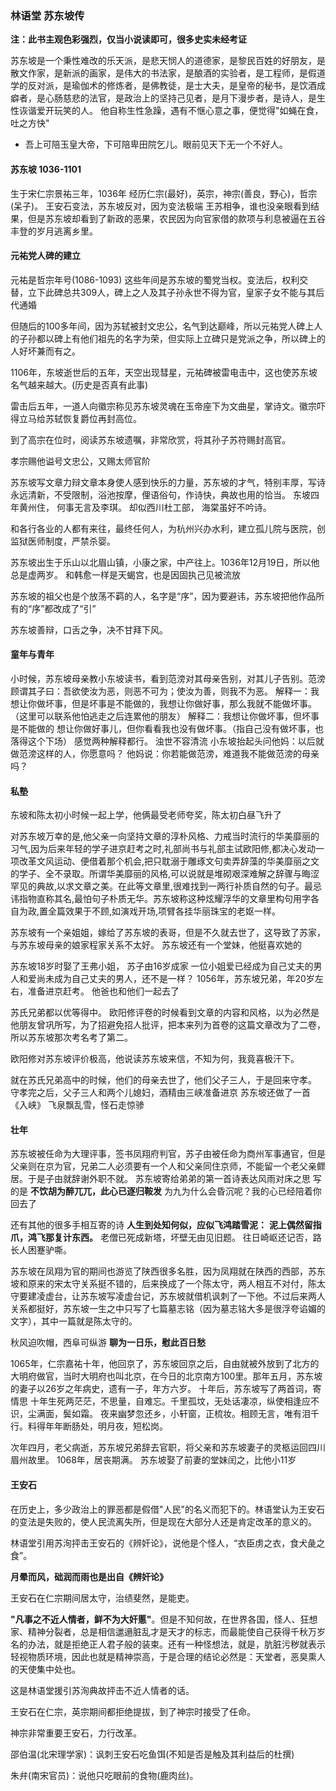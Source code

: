 ### 林语堂 苏东坡传

**注：此书主观色彩强烈，仅当小说读即可，很多史实未经考证**



苏东坡是一个秉性难改的乐天派，是悲天悯人的道德家，是黎民百姓的好朋友，是散文作家，是新派的画家，是伟大的书法家，是酿酒的实验者，是工程师，是假道学的反对派，是瑜伽术的修炼者，是佛教徒，是士大夫，是皇帝的秘书，是饮酒成癖者，是心肠慈悲的法官，是政治上的坚持己见者，是月下漫步者，是诗人，是生性诙谐爱开玩笑的人。
他自称生性急躁，遇有不惬心意之事，便觉得"如蝇在食，吐之方快"

* 吾上可陪玉皇大帝，下可陪卑田院乞儿。眼前见天下无一个不好人。

#### 苏东坡 1036-1101

生于宋仁宗景祐三年，1036年
经历仁宗(最好)，英宗，神宗(善良，野心)，哲宗(呆子)。
王安石变法，苏东坡反对，因为变法极端
王苏相争，谁也没亲眼看到结果，但是苏东坡却看到了新政的恶果，农民因为向官家借的款项与利息被逼在五谷丰登的岁月逃离乡里。

#### 元祐党人碑的建立

元祐是哲宗年号(1086-1093)
这些年间是苏东坡的蜀党当权。变法后，权利交替，立下此碑总共309人，碑上之人及其子孙永世不得为官，皇家子女不能与其后代通婚

但随后的100多年间，因为苏轼被封文忠公，名气到达巅峰，所以元祐党人碑上人的子孙都以碑上有他们祖先的名字为荣，但实际上立碑只是党派之争，所以碑上的人好坏兼而有之。

1106年，东坡逝世后的五年，天空出现彗星，元祐碑被雷电击中，这也使苏东坡名气越来越大。(历史是否真有此事)

雷击后五年，一道人向徽宗称见苏东坡灵魂在玉帝座下为文曲星，掌诗文。徽宗吓得立马给苏轼恢复爵位再封高位。

到了高宗在位时，阅读苏东坡遗嘱，非常欣赏，将其孙子苏符赐封高官。

孝宗赐他谥号文忠公，又赐太师官阶





苏东坡写文章力辩文章本身使人感到快乐的力量，苏东坡的才气，特别丰厚，写诗永远清新，不受限制，浴池按摩，俚语俗句，作诗快，典故也用的恰当。
东坡四年黄州住，
何事无言及李琪。
却似西川杜工部，
海棠虽好不吟诗。


和各行各业的人都有来往，最终任何人，为杭州兴办水利，建立孤儿院与医院，创监狱医师制度，严禁杀婴。

苏东坡出生于乐山以北眉山镇，小康之家，中产往上。1036年12月19日，所以他总是虚两岁。
和韩愈一样是天蝎宫，也是因固执己见被流放

苏东坡的祖父也是个放荡不羁的人，名字是“序”，因为要避讳，苏东坡把他作品所有的“序”都改成了“引”

苏东坡善辩，口舌之争，决不甘拜下风。

#### 童年与青年

小时候，苏东坡母亲教小东坡读书，看到范滂对其母亲告别，对其儿子告别。范滂顾谓其子曰：吾欲使汝为恶，则恶不可为；使汝为善，则我不为恶。
解释一：我想让你做坏事，但是坏事是不能做的，我想让你做好事，那么我就不能做坏事。（这里可以联系他怕逃走之后连累他的朋友）
解释二：我想让你做坏事，但坏事是不能做的 想让你做好事儿，但你看看我也没有做坏事。（指自己没有做坏事，也落得这个下场）
感觉两种解释都行。
浊世不容清流
小东坡抬起头问他妈：以后就做范滂这样的人，你愿意吗？
他妈说：你若能做范滂，难道我不能做范滂的母亲吗？

#### 私塾

东坡和陈太初小时候一起上学，他俩最受老师夸奖，陈太初白昼飞升了

对苏东坡万幸的是,他父亲一向坚持文章的淳朴风格、力戒当时流行的华美靡丽的习气,因为后来年轻的学子进京赶考之时,礼部尚书与礼部主试欧阳修,都决心发动一项改革文风运动、便借着那个机会,把只耽溺于雕琢文句卖弄辞藻的华美靡丽之文的学子、全不录取。所谓华美靡丽的风格,可以说就是堆砌艰深难解之辞骤与晦涩罕见的典故,以求文章之美。在此等文章里,很难找到一两行补质自然的句子。最忌讳指物直称其名,最怕句子朴质无华。苏东坡称这种炫耀浮华的文章里构句用字各自为政,置全篇效果于不顾,如演戏开场,项臂各挂华丽珠宝的老妪一样。


苏东坡有一个亲姐姐，嫁给了苏东坡的表哥，但是不久就去世了，这导致了苏家，与苏东坡母亲的娘家程家关系不太好。
苏东坡还有一个堂妹，他挺喜欢她的



苏东坡18岁时娶了王弗小姐，
苏子由16岁成家
一位小姐爱已经成为自己丈夫的男人和爱尚未成为自己丈夫的男人，还不是一样？
1056年，苏东坡兄弟，年20岁左右，准备进京赶考。
他爸也和他们一起去了

苏氏兄弟都以优等得中。
欧阳修评卷的时候看到文章的内容和风格，以为必然是他朋友曾巩所写，为了招避免招人批评，把本来列为首卷的这篇文章改为了二卷，所以苏东坡那次考名考了第二。

欧阳修对苏东坡评价极高，他说读苏东坡来信，不知为何，我竟喜极汗下。

就在苏氏兄弟高中的时候，他们的母亲去世了，他们父子三人，于是回来守孝。
守孝完之后，父子三人和两个儿媳妇，酒精由三峡准备进京
苏东坡还做了一首《入峡》
 飞泉飘乱雪，怪石走惊骖

#### 壮年

苏东坡被任命为大理评事，签书凤翔府判官，苏子由被任命为商州军事通官，但是父亲则在京为官，兄弟二人必须要有一个人和父亲同住京师，不能留一个老父亲鳏居。于是子由就辞谢外职不就。
苏东坡寄给弟弟的第一首诗表达风雨对床之思 写的是
**不饮胡为醉兀兀，此心已逐归鞍发**
为九为什么会昏沉呢？我的心已经陪着你回去了

还有其他的很多手相互寄的诗
**人生到处知何似，应似飞鸿踏雪泥：**
**泥上偶然留指爪，鸿飞那复计东西。**
老僧已死成新塔，坏壁无由见旧题。
往日崎岖还记否，路长人困蹇驴嘶。

苏东坡在凤翔为官的期间也游览了陕西很多名胜，因为凤翔就在陕西的西部，苏东坡和原来的宋太守关系挺不错的，后来换成了一个陈太守，两人相互不对付，陈太守要建凌虚台，让苏东坡写凌虚台记，苏东坡就借机讽刺了一下他。不过后来两人关系都挺好，苏东坡一生之中只写了七篇墓志铭（因为墓志铭大多是很浮夸谄媚的文字），其中一篇就是陈太守的。

秋风迫吹帽，西阜可纵游
**聊为一日乐，慰此百日愁**

1065年，仁宗嘉祐十年，他回京了，苏东坡回京之后，自由就被外放到了北方的大明府做官，当时大明府也叫北京，在今日的北京南方100里。那年五月，苏东坡的妻子以26岁之年病史，遗有一子，年方六岁。
十年后，苏东坡写了两首词，寄情思
十年生死两茫茫，不思量，自难忘。千里孤坟，无处话凄凉，纵使相逢应不识，尘满面，鬓如霜。
夜来幽梦忽还乡，小轩窗，正梳妆。相顾无言，唯有泪千行。料得年年断肠处，明月夜，短松岗。

次年四月，老父病逝，苏东坡兄弟辞去官职，将父亲和苏东坡妻子的灵柩运回四川眉州故里。
1068年，居丧期满。
苏东坡娶了前妻的堂妹闰之，比他小11岁



#### 王安石

在历史上，多少政治上的罪恶都是假借"人民"的名义而犯下的。林语堂认为王安石的变法是失败的，使人民流离失所，但是现在大部分人还是肯定改革的意义的。



林语堂引用苏洵抨击王安石的《辨奸论》，说他是个怪人，“衣臣虏之衣，食犬彘之食”。

**月晕而风，础润而雨也是出自《辨奸论》**

王安石在仁宗期间居太守，治绩斐然，是能吏。



**"凡事之不近人情者，鲜不为大奸慝"**。但是不知何故，在世界各国，怪人、狂想家、精神分裂者，总是相信邋遢脏乱才是天才的标志，而最能使自己获得千秋万岁名的办法，就是拒绝正人君子般的装束。还有一种怪想法，就是，肮脏污秽就表示轻视物质环境，因此也就是精神崇高，于是合理的结论必然是：天堂者，恶臭熏人的天使集中处也。

这是林语堂援引苏洵典故抨击不近人情者的话。



王安石在仁宗，英宗期间都拒绝提拔，到了神宗时接受了任命。

神宗非常重要王安石，力行改革。

邵伯温(北宋理学家)：讽刺王安石吃鱼饵(不知是否是触及其利益后的杜撰)

朱弁(南宋官员)：说他只吃眼前的食物(鹿肉丝)。







